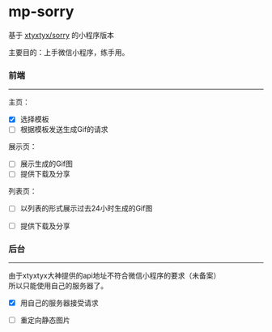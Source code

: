 # mp-sorry
基于 [xtyxtyx/sorry](link1) 的小程序版本

主要目的：上手微信小程序，练手用。

### 前端
---

主页：  
- [x] 选择模板
- [ ] 根据模板发送生成Gif的请求  

展示页： 
- [ ] 展示生成的Gif图
- [ ] 提供下载及分享  

列表页：  
- [ ] 以列表的形式展示过去24小时生成的Gif图
- [ ] 提供下载及分享


### 后台
---
由于xtyxtyx大神提供的api地址不符合微信小程序的要求（未备案）  
所以只能使用自己的服务器了。
- [x] 用自己的服务器接受请求
- [ ] 重定向静态图片


[link1]:https://sorry.xuty.tk/sorry/
[link2]:https://github.com/q809198545/node-sorry
